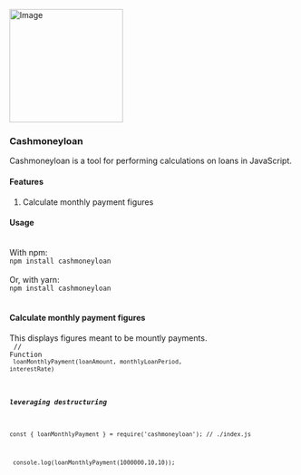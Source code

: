 <a href="https://www.npmjs.com/package/cashmoneyloan"><img src="https://i.pinimg.com/564x/cc/8a/ab/cc8aabb120ae1cc3febe59167e06b7ed.jpg" height="200px" alt="Image"/></a>
### Cashmoneyloan
Cashmoneyloan is a tool for performing calculations on loans in JavaScript.

#### Features
1. Calculate monthly payment figures

#### Usage
<br>
With npm:
<code>
npm install cashmoneyloan
</code>
<br>
Or, with yarn:
<code>
npm install cashmoneyloan
</code>
<br>

#### Calculate monthly payment figures
This displays figures meant to be mountly payments. <br>
<code>
 // Function 
<code> <br>
loanMonthlyPayment(loanAmount, monthlyLoanPeriod, interestRate)
</code>
<br>

##### leveraging destructuring <br>
<code>
const { loanMonthlyPayment } = require('cashmoneyloan'); // ./index.js
</code><br>
<code>
 console.log(loanMonthlyPayment(1000000,10,10));
</code>
